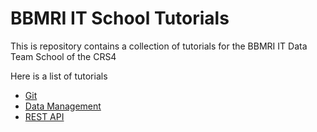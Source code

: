 # BBMRI IT School Tutorials

This is repository contains a collection of tutorials for the BBMRI IT Data Team School of the CRS4

Here is a list of tutorials

- [Git](./01-tutorial-git/Git_Tutorial.md)
- [Data Management](./02-tutorial-data-management/Data_Management_Tutorial.md)
- [REST API](./03-tutorial-rest/REST_tutorial.md)
